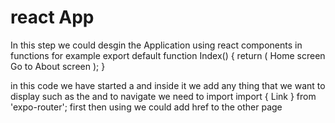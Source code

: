 # react App

In this step we could desgin the Application using react components in functions for example
export default function Index() {
  return (
    <View style={styles.container}>
      <Text style={styles.text}>Home screen</Text>
      <Link href="/about" style={styles.button}>
        Go to About screen
      </Link>
    </View>
  );
}

in this code we have started a <view> and inside it we add any thing that we want to display such as the <Text> and to navigate we need to import import { Link } from 'expo-router'; first then using <Link> we could add href to the other page

